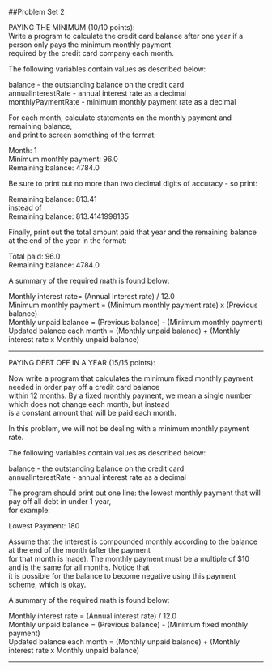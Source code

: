 ##Problem Set 2  

PAYING THE MINIMUM  (10/10 points):  
Write a program to calculate the credit card balance after one year if a person only pays the minimum monthly payment  
required by the credit card company each month.

The following variables contain values as described below:  

balance - the outstanding balance on the credit card  
annualInterestRate - annual interest rate as a decimal  
monthlyPaymentRate - minimum monthly payment rate as a decimal  

For each month, calculate statements on the monthly payment and remaining balance,  
and print to screen something of the format:  

Month: 1  
Minimum monthly payment: 96.0  
Remaining balance: 4784.0  

Be sure to print out no more than two decimal digits of accuracy - so print:  

Remaining balance: 813.41  
instead of  
Remaining balance: 813.4141998135  

Finally, print out the total amount paid that year and the remaining balance at the end of the year in the format:  

Total paid: 96.0  
Remaining balance: 4784.0  


A summary of the required math is found below:  

Monthly interest rate= (Annual interest rate) / 12.0  
Minimum monthly payment = (Minimum monthly payment rate) x (Previous balance)  
Monthly unpaid balance = (Previous balance) - (Minimum monthly payment)  
Updated balance each month = (Monthly unpaid balance) + (Monthly interest rate x Monthly unpaid balance)   

------------------------------------------------------------------------------------------------------------------------

PAYING DEBT OFF IN A YEAR  (15/15 points):  

Now write a program that calculates the minimum fixed monthly payment needed in order pay off a credit card balance  
within 12 months. By a fixed monthly payment, we mean a single number which does not change each month, but instead  
is a constant amount that will be paid each month.  

In this problem, we will not be dealing with a minimum monthly payment rate.  

The following variables contain values as described below:  

balance - the outstanding balance on the credit card  
annualInterestRate - annual interest rate as a decimal  

The program should print out one line: the lowest monthly payment that will pay off all debt in under 1 year,  
for example:  

Lowest Payment: 180  

Assume that the interest is compounded monthly according to the balance at the end of the month (after the payment  
for that  month is made). The monthly payment must be a multiple of $10 and is the same for all months. Notice that  
it is possible for  the balance to become negative using this payment scheme, which is okay.  

A summary of the required math is found below:  

Monthly interest rate = (Annual interest rate) / 12.0  
Monthly unpaid balance = (Previous balance) - (Minimum fixed monthly payment)  
Updated balance each month = (Monthly unpaid balance) + (Monthly interest rate x Monthly unpaid balance)  

------------------------------------------------------------------------------------------------------------------------

